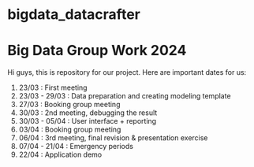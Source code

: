 # bigdata_datacrafter 
# Big Data Group Work 2024

Hi guys, this is repository for our project. Here are important dates for us:
1. 23/03           : First meeting
2. 23/03 - 29/03   : Data preparation and creating modeling template
3. 27/03           : Booking group meeting
4. 30/03           : 2nd meeting, debugging the result
5. 30/03 - 05/04   : User interface + reporting
6. 03/04           : Booking group meeting
7. 06/04           : 3rd meeting, final revision & presentation exercise
8. 07/04 - 21/04   : Emergency periods
9. 22/04           : Application demo
